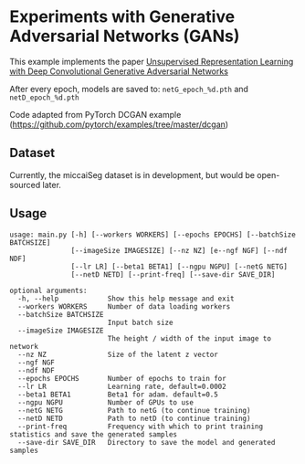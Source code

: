 # Experiments with Generative Adversarial Networks (GANs)

This example implements the paper [Unsupervised Representation Learning with Deep Convolutional Generative Adversarial Networks](http://arxiv.org/abs/1511.06434)

After every epoch, models are saved to: `netG_epoch_%d.pth` and `netD_epoch_%d.pth`

Code adapted from PyTorch DCGAN example (https://github.com/pytorch/examples/tree/master/dcgan)

## Dataset

Currently, the miccaiSeg dataset is in development, but would be open-sourced later.

## Usage
```
usage: main.py [-h] [--workers WORKERS] [--epochs EPOCHS] [--batchSize BATCHSIZE]
               [--imageSize IMAGESIZE] [--nz NZ] [e--ngf NGF] [--ndf NDF]
               [--lr LR] [--beta1 BETA1] [--ngpu NGPU] [--netG NETG]
               [--netD NETD] [--print-freq] [--save-dir SAVE_DIR]

optional arguments:
  -h, --help            Show this help message and exit
  --workers WORKERS     Number of data loading workers
  --batchSize BATCHSIZE
                        Input batch size
  --imageSize IMAGESIZE
                        The height / width of the input image to network
  --nz NZ               Size of the latent z vector
  --ngf NGF
  --ndf NDF
  --epochs EPOCHS       Number of epochs to train for
  --lr LR               Learning rate, default=0.0002
  --beta1 BETA1         Beta1 for adam. default=0.5
  --ngpu NGPU           Number of GPUs to use
  --netG NETG           Path to netG (to continue training)
  --netD NETD           Path to netD (to continue training)
  --print-freq          Frequency with which to print training statistics and save the generated samples
  --save-dir SAVE_DIR   Directory to save the model and generated samples


```
